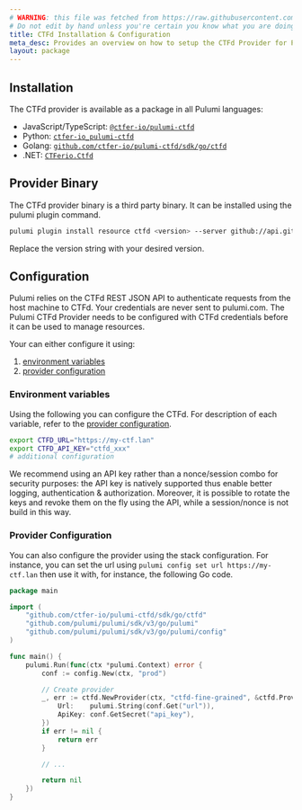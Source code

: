```yaml
---
# WARNING: this file was fetched from https://raw.githubusercontent.com/ctfer-io/pulumi-ctfd/v1.0.0/docs/installation-configuration.md
# Do not edit by hand unless you're certain you know what you are doing!
title: CTFd Installation & Configuration
meta_desc: Provides an overview on how to setup the CTFd Provider for Pulumi.
layout: package
---
```


## Installation

The CTFd provider is available as a package in all Pulumi languages:

- JavaScript/TypeScript: [`@ctfer-io/pulumi-ctfd`](https://www.npmjs.com/package/@ctfer-io/pulumi-ctfd)
- Python: [`ctfer-io_pulumi-ctfd`](https://pypi.org/project/ctfer-io_pulumi-ctfd/)
- Golang: [`github.com/ctfer-io/pulumi-ctfd/sdk/go/ctfd`](https://github.com/ctfer-io/pulumi-ctfd)
- .NET: [`CTFerio.Ctfd`](https://www.nuget.org/packages/CTFerio.Ctfd)

## Provider Binary

The CTFd provider binary is a third party binary. It can be installed using the pulumi plugin command.

```bash
pulumi plugin install resource ctfd <version> --server github://api.github.com/ctfer-io
```

Replace the version string with your desired version.

## Configuration

Pulumi relies on the CTFd REST JSON API to authenticate requests from the host machine to CTFd. Your credentials are never sent to pulumi.com.
The Pulumi CTFd Provider needs to be configured with CTFd credentials before it can be used to manage resources.

Your can either configure it using:

1. [environment variables](#environment-variables)
2. [provider configuration](#provider-configuration)

### Environment variables

Using the following you can configure the CTFd. For description of each variable, refer to the [provider configuration](#provider-configuration).

```bash
export CTFD_URL="https://my-ctf.lan"
export CTFD_API_KEY="ctfd_xxx"
# additional configuration
```

We recommend using an API key rather than a nonce/session combo for security purposes: the API key is natively supported thus enable better logging, authentication & authorization.
Moreover, it is possible to rotate the keys and revoke them on the fly using the API, while a session/nonce is not build in this way.

### Provider Configuration

You can also configure the provider using the stack configuration.
For instance, you can set the url using `pulumi config set url https://my-ctf.lan` then use it with, for instance, the following Go code.

```go
package main

import (
    "github.com/ctfer-io/pulumi-ctfd/sdk/go/ctfd"
    "github.com/pulumi/pulumi/sdk/v3/go/pulumi"
    "github.com/pulumi/pulumi/sdk/v3/go/pulumi/config"
)

func main() {
    pulumi.Run(func(ctx *pulumi.Context) error {
        conf := config.New(ctx, "prod")

        // Create provider
        _, err := ctfd.NewProvider(ctx, "ctfd-fine-grained", &ctfd.ProviderArgs{
            Url:    pulumi.String(conf.Get("url")),
            ApiKey: conf.GetSecret("api_key"),
        })
        if err != nil {
            return err
        }

        // ...

        return nil
    })
}
```
